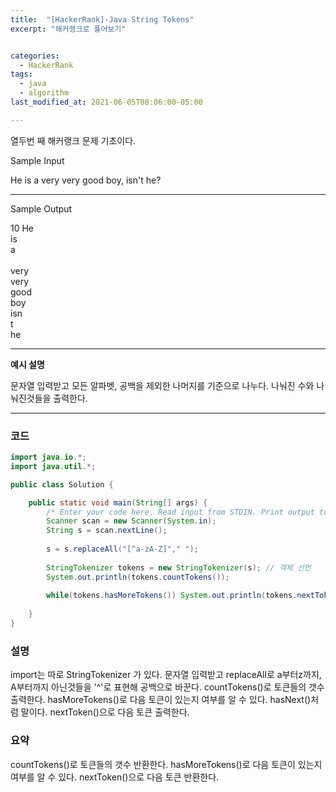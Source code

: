 ```yaml
---
title:  "[HackerRank]-Java String Tokens"
excerpt: "해커랭크로 풀어보기"


categories:
  - HackerRank
tags:
  - java
  - algorithm
last_modified_at: 2021-06-05T08:06:00-05:00

---
```


열두번 째 해커랭크 문제 기초이다.

Sample Input

He is a very very good boy, isn't he?

---

Sample Output

10
He<br>
is<br>
a<br><br>
very<br>
very<br>
good<br>
boy<br>
isn<br>
t<br>
he

---

**예시 설명**

문자열 입력받고 모든 알파벳, 공백을 제외한 나머지를 기준으로 나누다.
나눠진 수와 나눠진것들을 출력한다.

---

### 코드
```java
import java.io.*;
import java.util.*;

public class Solution {

    public static void main(String[] args) {
        /* Enter your code here. Read input from STDIN. Print output to STDOUT. Your class should be named Solution. */
        Scanner scan = new Scanner(System.in);
        String s = scan.nextLine();
        
        s = s.replaceAll("[^a-zA-Z]"," ");
        
        StringTokenizer tokens = new StringTokenizer(s); // 객체 선언
        System.out.println(tokens.countTokens());
        
        while(tokens.hasMoreTokens()) System.out.println(tokens.nextToken());
        
    }
}
```

### 설명

import는 따로 StringTokenizer 가 있다.
문자열 입력받고 replaceAll로 a부터z까지, A부터까지 아닌것들을 '^'로 표현해 공백으로 바꾼다.
countTokens()로 토큰들의 갯수 출력한다.
hasMoreTokens()로 다음 토큰이 있는지 여부를 알 수 있다. hasNext()처럼 말이다.
nextToken()으로 다음 토큰 출력한다.

### 요약

countTokens()로 토큰들의 갯수 반환한다.
hasMoreTokens()로 다음 토큰이 있는지 여부를 알 수 있다.
nextToken()으로 다음 토큰 반환한다.
